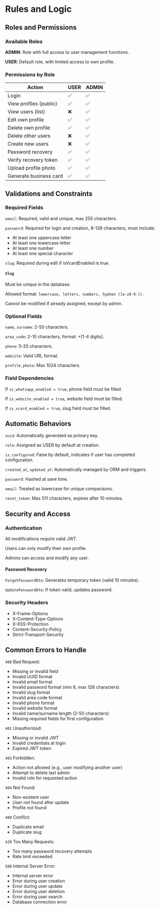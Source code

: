 # Rules and Logic

## Roles and Permissions

### Available Roles

__ADMIN__: Role with full access to user management functions.

__USER__: Default role, with limited access to own profile.

### Permissions by Role

| Action                    | USER | ADMIN |
|---------------------------|------|-------|
| Login                     | ✅   | ✅    |
| View profiles (public)    | ✅   | ✅    |
| View users (list)         | ❌   | ✅    |
| Edit own profile          | ✅   | ✅    |
| Delete own profile        | ✅   | ✅    |
| Delete other users        | ❌   | ✅    |
| Create new users          | ❌   | ✅    |
| Password recovery         | ✅   | ✅    |
| Verify recovery token     | ✅   | ✅    |
| Upload profile photo      | ✅   | ✅    |
| Generate business card    | ✅   | ✅    |

## Validations and Constraints

### Required Fields

`email`: Required, valid and unique, max 255 characters.

`password`: Required for login and creation, 8-128 characters, must include:
- At least one uppercase letter
- At least one lowercase letter
- At least one number
- At least one special character

`slug`: Required during edit if isVcardEnabled is true.

#### `Slug`

Must be unique in the database.

Allowed format: `lowercase, letters, numbers, hyphen ([a-z0-9-])`.

Cannot be modified if already assigned, except by admin.

### Optional Fields

`name`, `surname`: 2-50 characters.

`area_code`: 2-10 characters, format: +[1-4 digits].

`phone`: 5-20 characters.

`website`: Valid URL format.

`profile_photo`: Max 1024 characters.

### Field Dependencies

If `is_whatsapp_enabled = true`, phone field must be filled.

If `is_website_enabled = true`, website field must be filled.

If `is_vcard_enabled = true`, slug field must be filled.

## Automatic Behaviors

`uuid`: Automatically generated as primary key.

`role`: Assigned as USER by default at creation.

`is_configured`: False by default, indicates if user has completed configuration.

`created_at`, `updated_at`: Automatically managed by ORM and triggers.

`password`: Hashed at save time.

`email`: Treated as lowercase for unique comparisons.

`reset_token`: Max 511 characters, expires after 10 minutes.

## Security and Access

### Authentication

All modifications require valid JWT.

Users can only modify their own profile.

Admins can access and modify any user.

#### Password Recovery

`ForgotPasswordDto`: Generates temporary token (valid 10 minutes).

`UpdatePasswordDto`: If token valid, updates password.

### Security Headers

- X-Frame-Options
- X-Content-Type-Options
- X-XSS-Protection
- Content-Security-Policy
- Strict-Transport-Security

## Common Errors to Handle

`400` Bad Request:
- Missing or invalid field
- Invalid UUID format
- Invalid email format
- Invalid password format (min 8, max 128 characters)
- Invalid slug format
- Invalid area code format
- Invalid phone format
- Invalid website format
- Invalid name/surname length (2-50 characters)
- Missing required fields for first configuration

`401` Unauthorized:
- Missing or invalid JWT
- Invalid credentials at login
- Expired JWT token

`403` Forbidden:
- Action not allowed (e.g., user modifying another user)
- Attempt to delete last admin
- Invalid role for requested action

`404` Not Found:
- Non-existent user
- User not found after update
- Profile not found

`409` Conflict:
- Duplicate email
- Duplicate slug

`429` Too Many Requests:
- Too many password recovery attempts
- Rate limit exceeded

`500` Internal Server Error:
- Internal server error
- Error during user creation
- Error during user update
- Error during user deletion
- Error during user search
- Database connection error